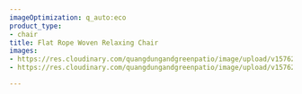 ```yaml
---
imageOptimization: q_auto:eco
product_type:
- chair
title: Flat Rope Woven Relaxing Chair
images:
- https://res.cloudinary.com/quangdungandgreenpatio/image/upload/v1576291987/posts/0cecf0a1c3623a3c6373-removebg-preview_1_ilch0h.jpg
- https://res.cloudinary.com/quangdungandgreenpatio/image/upload/v1576291397/posts/0cecf0a1c3623a3c6373-removebg-preview_gcuqxq.jpg

---
```

